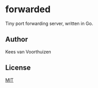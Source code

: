 # forwarded
Tiny port forwarding server, written in Go.

## Author
Kees van Voorthuizen

## License
[MIT](./LICENSE)
